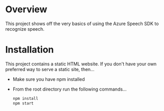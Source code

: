 # Overview

This project shows off the very basics of using the Azure Speech SDK to recognize speech.

# Installation

This project contains a static HTML website. If you don't have your own preferred way to serve a static site, then...

  * Make sure you have npm installed
  * From the root directory run the following commands...

    ``` bash
    npm install
    npm start
    ```